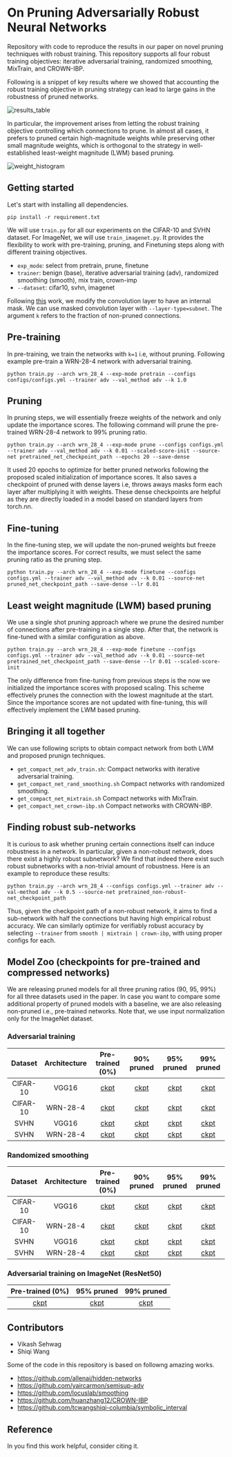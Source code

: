 # On Pruning Adversarially Robust Neural Networks

Repository with code to reproduce the results in our paper on novel pruning techniques with robust training. This repository supports all four robust training objectives: iterative adversarial training, randomized smoothing, MixTrain, and CROWN-IBP.

Following is a snippet of key results where we showed that accounting the robust training objective in pruning strategy can lead to large gains in the robustness of pruned networks. 

![results_table](master/images/results_table.png)



In particular, the improvement arises from letting the robust training objective controlling which connections to prune. In almost all cases, it prefers to pruned certain high-magnitude weights while preserving other small magnitude weights, which is orthogonal to the strategy in well-established least-weight magnitude (LWM) based pruning. 

![weight_histogram](master/images/weight_histogram.png)



## Getting started

Let's start with installing all dependencies. 

`pip install -r requirement.txt`



We will use `train.py` for all our experiments on the CIFAR-10 and SVHN dataset. For ImageNet, we will use `train_imagenet.py`. It provides the flexibility to work with pre-training, pruning, and Finetuning steps along with different training objectives.

- `exp_mode`: select from pretrain, prune, finetune
- `trainer`: benign (base), iterative adversarial training (adv), randomized smoothing (smooth), mix train, crown-imp 
- `--dataset`: cifar10, svhn, imagenet



Following [this](https://github.com/allenai/hidden-networks) work, we modify the convolution layer to have an internal mask. We can use masked convolution layer with `--layer-type=subnet`. The argument `k` refers to the fraction of non-pruned connections.



## Pre-training

In pre-training, we train the networks with `k=1` i.e, without pruning. Following example pre-train a WRN-28-4 network with adversarial training.

`python train.py --arch wrn_28_4 --exp-mode pretrain --configs configs/configs.yml --trainer adv --val_method adv --k 1.0`



## Pruning

In pruning steps, we will essentially freeze weights of the network and only update the importance scores. The following command will prune the pre-trained WRN-28-4 network to 99% pruning ratio.  

`python train.py --arch wrn_28_4 --exp-mode prune --configs configs.yml --trainer adv --val_method adv --k 0.01 --scaled-score-init --source-net pretrained_net_checkpoint_path --epochs 20 --save-dense`

It used 20 epochs to optimize for better pruned networks following the proposed scaled initialization of importance scores. It also saves a checkpoint of pruned with dense layers i.e, throws aways masks form each layer after multiplying it with weights. These dense checkpoints are helpful as they are directly loaded in a model based on standard layers from torch.nn. 



## Fine-tuning

In the fine-tuning step, we will update the non-pruned weights but freeze the importance scores. For correct results, we must select the same pruning ratio as the pruning step. 

`python train.py --arch wrn_28_4 --exp-mode finetune --configs configs.yml --trainer adv --val_method adv --k 0.01 --source-net pruned_net_checkpoint_path --save-dense --lr 0.01`



## Least weight magnitude (LWM) based pruning 

We use a single shot pruning approach where we prune the desired number of connections after pre-training in a single step. After that, the network is fine-tuned with a similar configuration as above. 

`python train.py --arch wrn_28_4 --exp-mode finetune --configs configs.yml --trainer adv --val_method adv --k 0.01 --source-net pretrained_net_checkpoint_path --save-dense --lr 0.01 --scaled-score-init`

The only difference from fine-tuning from previous steps is the now we initialized the importance scores with proposed scaling. This scheme effectively prunes the connection with the lowest magnitude at the start. Since the importance scores are not updated with fine-tuning, this will effectively implement the LWM based pruning. 



## Bringing it all together

We can use following scripts to obtain compact network from both LWM and proposed prunign techniques. 

- `get_compact_net_adv_train.sh`: Compact networks with iterative adversarial training. 
- `get_compact_net_rand_smoothing.sh` Compact networks with randomized smoothing.
- `get_compact_net_mixtrain.sh` Compact networks with MixTrain. 
- `get_compact_net_crown-ibp.sh` Compact networks with CROWN-IBP.





## Finding robust sub-networks

It is curious to ask whether pruning certain connections itself can induce robustness in a network. In particular, given a non-robust network, does there exist a highly robust subnetwork? We find that indeed there exist such robust subnetworks with a non-trivial amount of robustness. Here is an example to reproduce these results:

`python train.py --arch wrn_28_4 --configs configs.yml --trainer adv --val-method adv --k 0.5 --source-net pretrained_non-robust-net_checkpoint_path`

Thus, given the checkpoint path of a non-robust network, it aims to find a sub-network with half the connections but having high empirical robust accuracy. We can similarly optimize for verifiably robust accuracy by selecting `--trainer` from `smooth | mixtrain | crown-ibp`, with using proper configs for each. 



## Model Zoo (checkpoints for pre-trained and compressed networks)

We are releasing pruned models for all three pruning ratios (90, 95, 99%) for all three datasets used in the paper. In case you want to compare some additional property of pruned models with a baseline, we are also releasing non-pruned i.e., pre-trained networks. Note that, we use input normalization only for the ImageNet dataset. 

### Adversarial training  

| Dataset  | Architecture | Pre-trained (0%) | 90% pruned | 95% pruned | 99% pruned |
| :------: | :----------: | :--------------: | :--------: | :--------: | :--------: |
| CIFAR-10 |    VGG16     |     [ckpt]()     |  [ckpt]()  |  [ckpt]()  |  [ckpt]()  |
| CIFAR-10 |   WRN-28-4   |     [ckpt]()     |  [ckpt]()  |  [ckpt]()  |  [ckpt]()  |
|   SVHN   |    VGG16     |     [ckpt]()     |  [ckpt]()  |  [ckpt]()  |  [ckpt]()  |
|   SVHN   |   WRN-28-4   |     [ckpt]()     |  [ckpt]()  |  [ckpt]()  |  [ckpt]()  |



### Randomized smoothing

| Dataset  | Architecture | Pre-trained (0%) | 90% pruned | 95% pruned | 99% pruned |
| :------: | :----------: | :--------------: | :--------: | :--------: | :--------: |
| CIFAR-10 |    VGG16     |     [ckpt]()     |  [ckpt]()  |  [ckpt]()  |  [ckpt]()  |
| CIFAR-10 |   WRN-28-4   |     [ckpt]()     |  [ckpt]()  |  [ckpt]()  |  [ckpt]()  |
|   SVHN   |    VGG16     |     [ckpt]()     |  [ckpt]()  |  [ckpt]()  |  [ckpt]()  |
|   SVHN   |   WRN-28-4   |     [ckpt]()     |  [ckpt]()  |  [ckpt]()  |  [ckpt]()  |



### Adversarial training on ImageNet (ResNet50)

| Pre-trained (0%) | 95% pruned | 99% pruned |
| :--------------: | :--------: | :--------: |
|     [ckpt]()     |  [ckpt]()  |  [ckpt]()  |



## Contributors

* Vikash Sehwag
* Shiqi Wang



Some of the code in this repository is based on followng amazing works.

* https://github.com/allenai/hidden-networks
* https://github.com/yaircarmon/semisup-adv
* https://github.com/locuslab/smoothing
* https://github.com/huanzhang12/CROWN-IBP
* https://github.com/tcwangshiqi-columbia/symbolic_interval



## Reference

In you find this work helpful, consider citing it. 



